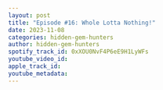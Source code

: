 ```yaml
---
layout: post
title: "Episode #16: Whole Lotta Nothing!"
date: 2023-11-08
categories: hidden-gem-hunters
author: hidden-gem-hunters
spotify_track_id: 0xXOU0NvF4P6eE9H1LyWFs
youtube_video_id: 
apple_track_id: 
youtube_metadata: 
---
```

